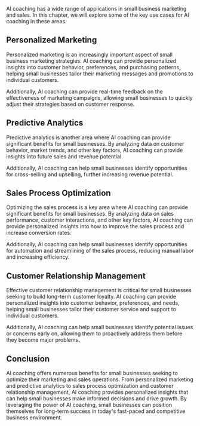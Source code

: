 
AI coaching has a wide range of applications in small business marketing and sales. In this chapter, we will explore some of the key use cases for AI coaching in these areas.

Personalized Marketing
----------------------

Personalized marketing is an increasingly important aspect of small business marketing strategies. AI coaching can provide personalized insights into customer behavior, preferences, and purchasing patterns, helping small businesses tailor their marketing messages and promotions to individual customers.

Additionally, AI coaching can provide real-time feedback on the effectiveness of marketing campaigns, allowing small businesses to quickly adjust their strategies based on customer response.

Predictive Analytics
--------------------

Predictive analytics is another area where AI coaching can provide significant benefits for small businesses. By analyzing data on customer behavior, market trends, and other key factors, AI coaching can provide insights into future sales and revenue potential.

Additionally, AI coaching can help small businesses identify opportunities for cross-selling and upselling, further increasing revenue potential.

Sales Process Optimization
--------------------------

Optimizing the sales process is a key area where AI coaching can provide significant benefits for small businesses. By analyzing data on sales performance, customer interactions, and other key factors, AI coaching can provide personalized insights into how to improve the sales process and increase conversion rates.

Additionally, AI coaching can help small businesses identify opportunities for automation and streamlining of the sales process, reducing manual labor and increasing efficiency.

Customer Relationship Management
--------------------------------

Effective customer relationship management is critical for small businesses seeking to build long-term customer loyalty. AI coaching can provide personalized insights into customer behavior, preferences, and needs, helping small businesses tailor their customer service and support to individual customers.

Additionally, AI coaching can help small businesses identify potential issues or concerns early on, allowing them to proactively address them before they become major problems.

Conclusion
----------

AI coaching offers numerous benefits for small businesses seeking to optimize their marketing and sales operations. From personalized marketing and predictive analytics to sales process optimization and customer relationship management, AI coaching provides personalized insights that can help small businesses make informed decisions and drive growth. By leveraging the power of AI coaching, small businesses can position themselves for long-term success in today's fast-paced and competitive business environment.
